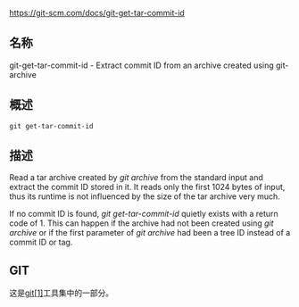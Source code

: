 https://git-scm.com/docs/git-get-tar-commit-id

## 名称

git-get-tar-commit-id - Extract commit ID from an archive created using git-archive

## 概述

```
git get-tar-commit-id
```

## 描述

Read a tar archive created by *git archive* from the standard input and extract the commit ID stored in it. It reads only the first 1024 bytes of input, thus its runtime is not influenced by the size of the tar archive very much.

If no commit ID is found, *git get-tar-commit-id* quietly exists with a return code of 1. This can happen if the archive had not been created using *git archive* or if the first parameter of *git archive* had been a tree ID instead of a commit ID or tag.

## GIT

  这是[git[1]](../../Git)工具集中的一部分。